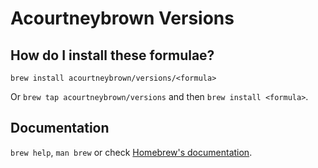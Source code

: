 # Acourtneybrown Versions

## How do I install these formulae?
`brew install acourtneybrown/versions/<formula>`

Or `brew tap acourtneybrown/versions` and then `brew install <formula>`.

## Documentation
`brew help`, `man brew` or check [Homebrew's documentation](https://docs.brew.sh).
